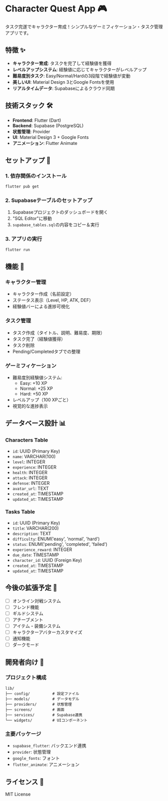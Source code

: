 # Character Quest App 🎮

タスク完遂でキャラクター育成！シンプルなゲーミフィケーション・タスク管理アプリです。

## 特徴 ✨

- **キャラクター育成**: タスクを完了して経験値を獲得
- **レベルアップシステム**: 経験値に応じてキャラクターがレベルアップ
- **難易度別タスク**: Easy/Normal/Hardの3段階で経験値が変動
- **美しいUI**: Material Design 3とGoogle Fontsを使用
- **リアルタイムデータ**: Supabaseによるクラウド同期

## 技術スタック 🛠️

- **Frontend**: Flutter (Dart)
- **Backend**: Supabase (PostgreSQL)
- **状態管理**: Provider
- **UI**: Material Design 3 + Google Fonts
- **アニメーション**: Flutter Animate

## セットアップ 🚀

### 1. 依存関係のインストール
```bash
flutter pub get
```

### 2. Supabaseテーブルのセットアップ
1. Supabaseプロジェクトのダッシュボードを開く
2. "SQL Editor"に移動
3. `supabase_tables.sql`の内容をコピー＆実行

### 3. アプリの実行
```bash
flutter run
```

## 機能 📱

### キャラクター管理
- キャラクター作成（名前設定）
- ステータス表示（Level, HP, ATK, DEF）
- 経験値バーによる進捗可視化

### タスク管理
- タスク作成（タイトル、説明、難易度、期限）
- タスク完了（経験値獲得）
- タスク削除
- Pending/Completedタブでの整理

### ゲーミフィケーション
- 難易度別経験値システム:
  - Easy: +10 XP
  - Normal: +25 XP
  - Hard: +50 XP
- レベルアップ（100 XPごと）
- 視覚的な進捗表示

## データベース設計 📊

### Characters Table
- `id`: UUID (Primary Key)
- `name`: VARCHAR(100)
- `level`: INTEGER
- `experience`: INTEGER
- `health`: INTEGER
- `attack`: INTEGER
- `defense`: INTEGER
- `avatar_url`: TEXT
- `created_at`: TIMESTAMP
- `updated_at`: TIMESTAMP

### Tasks Table
- `id`: UUID (Primary Key)
- `title`: VARCHAR(200)
- `description`: TEXT
- `difficulty`: ENUM('easy', 'normal', 'hard')
- `status`: ENUM('pending', 'completed', 'failed')
- `experience_reward`: INTEGER
- `due_date`: TIMESTAMP
- `character_id`: UUID (Foreign Key)
- `created_at`: TIMESTAMP
- `updated_at`: TIMESTAMP

## 今後の拡張予定 🔮

- [ ] オンライン対戦システム
- [ ] フレンド機能
- [ ] ギルドシステム
- [ ] アチーブメント
- [ ] アイテム・装備システム
- [ ] キャラクターアバターカスタマイズ
- [ ] 通知機能
- [ ] ダークモード

## 開発者向け 🔧

### プロジェクト構成
```
lib/
├── config/          # 設定ファイル
├── models/          # データモデル
├── providers/       # 状態管理
├── screens/         # 画面
├── services/        # Supabase連携
└── widgets/         # UIコンポーネント
```

### 主要パッケージ
- `supabase_flutter`: バックエンド連携
- `provider`: 状態管理
- `google_fonts`: フォント
- `flutter_animate`: アニメーション

## ライセンス 📄

MIT License

